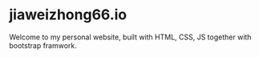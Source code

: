 # jiaweizhong66.io

Welcome to my personal website, built with HTML, CSS, JS together with bootstrap framwork.
